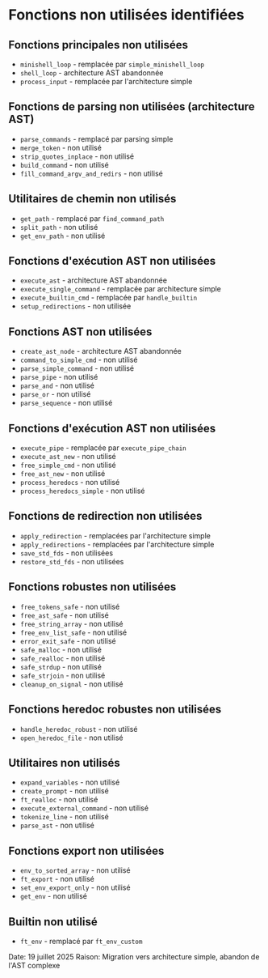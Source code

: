# Fonctions non utilisées identifiées

## Fonctions principales non utilisées
- `minishell_loop` - remplacée par `simple_minishell_loop`
- `shell_loop` - architecture AST abandonnée 
- `process_input` - remplacée par l'architecture simple

## Fonctions de parsing non utilisées (architecture AST)
- `parse_commands` - remplacé par parsing simple
- `merge_token` - non utilisé
- `strip_quotes_inplace` - non utilisé  
- `build_command` - non utilisé
- `fill_command_argv_and_redirs` - non utilisé

## Utilitaires de chemin non utilisés
- `get_path` - remplacé par `find_command_path`
- `split_path` - non utilisé
- `get_env_path` - non utilisé

## Fonctions d'exécution AST non utilisées
- `execute_ast` - architecture AST abandonnée
- `execute_single_command` - remplacée par architecture simple
- `execute_builtin_cmd` - remplacée par `handle_builtin`
- `setup_redirections` - non utilisée

## Fonctions AST non utilisées
- `create_ast_node` - architecture AST abandonnée
- `command_to_simple_cmd` - non utilisé
- `parse_simple_command` - non utilisé
- `parse_pipe` - non utilisé
- `parse_and` - non utilisé  
- `parse_or` - non utilisé
- `parse_sequence` - non utilisé

## Fonctions d'exécution AST non utilisées
- `execute_pipe` - remplacée par `execute_pipe_chain`
- `execute_ast_new` - non utilisé
- `free_simple_cmd` - non utilisé
- `free_ast_new` - non utilisé
- `process_heredocs` - non utilisé
- `process_heredocs_simple` - non utilisé

## Fonctions de redirection non utilisées
- `apply_redirection` - remplacées par l'architecture simple
- `apply_redirections` - remplacées par l'architecture simple
- `save_std_fds` - non utilisées
- `restore_std_fds` - non utilisées

## Fonctions robustes non utilisées
- `free_tokens_safe` - non utilisé
- `free_ast_safe` - non utilisé  
- `free_string_array` - non utilisé
- `free_env_list_safe` - non utilisé
- `error_exit_safe` - non utilisé
- `safe_malloc` - non utilisé
- `safe_realloc` - non utilisé
- `safe_strdup` - non utilisé
- `safe_strjoin` - non utilisé
- `cleanup_on_signal` - non utilisé

## Fonctions heredoc robustes non utilisées  
- `handle_heredoc_robust` - non utilisé
- `open_heredoc_file` - non utilisé

## Utilitaires non utilisés
- `expand_variables` - non utilisé
- `create_prompt` - non utilisé
- `ft_realloc` - non utilisé
- `execute_external_command` - non utilisé
- `tokenize_line` - non utilisé
- `parse_ast` - non utilisé

## Fonctions export non utilisées
- `env_to_sorted_array` - non utilisé
- `ft_export` - non utilisé
- `set_env_export_only` - non utilisé
- `get_env` - non utilisé

## Builtin non utilisé
- `ft_env` - remplacé par `ft_env_custom`

Date: 19 juillet 2025
Raison: Migration vers architecture simple, abandon de l'AST complexe
